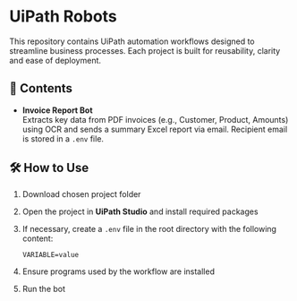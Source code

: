 # UiPath Robots

This repository contains UiPath automation workflows designed to streamline business processes. Each project is built for reusability, clarity and ease of deployment.

## 📂 Contents

- **Invoice Report Bot**  
  Extracts key data from PDF invoices (e.g., Customer, Product, Amounts) using OCR and sends a summary Excel report via email. Recipient email is stored in a `.env` file.  

## 🛠 How to Use

1. Download chosen project folder  
2. Open the project in **UiPath Studio** and install required packages  
3. If necessary, create a `.env` file in the root directory with the following content:

   ```
   VARIABLE=value
   ```

4. Ensure programs used by the workflow are installed  
5. Run the bot
   
